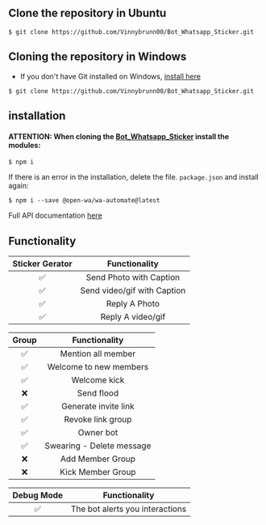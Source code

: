 ## Clone the repository in Ubuntu

```
$ git clone https://github.com/Vinnybrunn00/Bot_Whatsapp_Sticker.git
```

## Cloning the repository in Windows

- If you don't have Git installed on Windows, [install here](https://github.com/git-for-windows/git/releases/download/v2.37.1.windows.1/Git-2.37.1-64-bit.exe)

```
$ git clone https://github.com/Vinnybrunn00/Bot_Whatsapp_Sticker.git
```

## installation 

#### ATTENTION: When cloning the [Bot_Whatsapp_Sticker](https://github.com/Vinnybrunn00/Bot_Whatsapp_Sticker) install the modules:

```
$ npm i
```
If there is an error in the installation, delete the file. ```package.json``` and install again:

```
$ npm i --save @open-wa/wa-automate@latest
```

Full API documentation [here](https://github.com/open-wa/wa-automate-nodejs)


## Functionality

| Sticker Gerator |                Functionality    |
| :-----------: | :--------------------------------:|
|       ✅       | Send Photo with Caption          |
|       ✅       | Send video/gif with Caption      |
|       ✅       | Reply A Photo                    |
|       ✅       | Reply A video/gif                |


| Group  |                     Functionality         |
| :-----------: | :--------------------------------: |
|       ✅        |   Mention all member             |revoke link group
|       ✅        |   Welcome to new members         |
|       ✅        |   Welcome kick                   |
|       ❌        |   Send flood                     |
|       ✅        |   Generate invite link           |
|       ✅        |   Revoke link group              |
|       ✅        |   Owner bot                      |
|       ✅        |   Swearing - Delete message      |
|       ❌        |   Add Member Group	            |
|       ❌        |   Kick Member Group	            |

| Debug Mode  |                     Functionality    |
| :-----------: | :--------------------------------: |
|       ✅        | The bot alerts you interactions  |